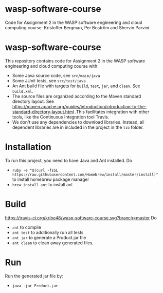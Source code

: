 # wasp-software-course
Code for Assignment 2 in the WASP software engineering and cloud computing course.
Kristoffer Bergman, Per Boström and Shervin Parvini

# wasp-software-course

This repository contains code for Assignment 2 in the WASP software engineering and cloud computing course with
  *  Some Java source code, see ```src/main/java```
  *  Some JUnit tests, see ```src/test/java```
  *  An Ant build file with targets for ```build```, ```test```, ```jar```, and ```clean```. See ```build.xml```.
  *  The source files are organized according to the Maven standard directory layout. See https://maven.apache.org/guides/introduction/introduction-to-the-standard-directory-layout.html .This facilitates integration with other tools, like the Continuous Integration tool Travis.
  *  We don't use any dependencies to download libraries. Instead, all dependent libraries are in included in the project in the ```lib``` folder.


# Installation
To run this project, you need to have Java and Ant installed.
Do
  * ```ruby -e "$(curl -fsSL https://raw.githubusercontent.com/Homebrew/install/master/install)"``` to install homebrew package manager
  * ```brew install ant``` to install ant

# Build
https://travis-ci.org/kribe48/wasp-software-course.svg?branch=master
Do
  *  ```ant``` to compile
  *  ```ant test``` to additionally run all tests
  *  ```ant jar``` to generate a Product.jar file
  *  ```ant clean``` to clean away generated files.

# Run
Run the generated jar file by:
  *  ```java -jar Product.jar```

